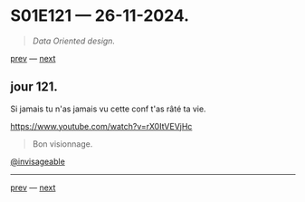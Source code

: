 # S01E121 — 26-11-2024.

> *Data Oriented design.*

[prev](S01E120-25-11-2024.md) — [next](S01E122-27-11-2024.md)     

## jour 121.

Si jamais tu n'as jamais vu cette conf t'as râté ta vie.

https://www.youtube.com/watch?v=rX0ItVEVjHc

> Bon visionnage.

[@invisageable](https://twitter.com/invisageable)   

---

[prev](S01E120-25-11-2024.md) — [next](S01E122-27-11-2024.md)   
